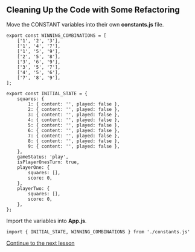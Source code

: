 ## Cleaning Up the Code with Some Refactoring

Move the CONSTANT variables into their own **constants.js** file.
```
export const WINNING_COMBINATIONS = [
    ['1', '2', '3'],
    ['1', '4', '7'],
    ['1', '5', '9'],
    ['2', '5', '8'],
    ['3', '6', '9'],
    ['3', '5', '7'],
    ['4', '5', '6'],
    ['7', '8', '9'],
];

export const INITIAL_STATE = {
    squares: {
        1: { content: '', played: false },
        2: { content: '', played: false },
        3: { content: '', played: false },
        4: { content: '', played: false },
        5: { content: '', played: false },
        6: { content: '', played: false },
        7: { content: '', played: false },
        8: { content: '', played: false },
        9: { content: '', played: false },
    },
    gameStatus: 'play',
    isPlayerOnesTurn: true,
    playerOne: {
        squares: [],
        score: 0,
    },
    playerTwo: {
        squares: [],
        score: 0,
    },
};
```

Import the variables into **App.js**.
```
import { INITIAL_STATE, WINNING_COMBINATIONS } from './constants.js'
```

[Continue to the next lesson](lesson-12-build-and-deploy.md)
